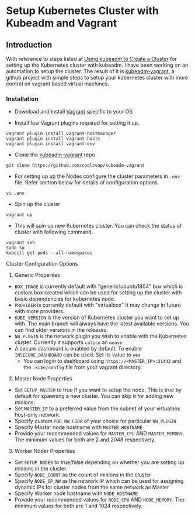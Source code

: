 # Setup Kubernetes Cluster with Kubeadm and Vagrant

## Introduction

With reference to steps listed at [Using kubeadm to Create a Cluster](https://kubernetes.io/docs/setup/independent/create-cluster-kubeadm/) for setting up the Kubernetes cluster with kubeadm. I have been working on an automation to setup the cluster. The result of it is [kubeadm-vagrant](https://github.com/cloudnative-tech/kubeadm-vagrant), a github project with simple steps to setup your kubernetes cluster with more control on vagrant based virtual machines.

### Installation
- Download and install [Vagrant](https://www.vagrantup.com/) specific to your OS 

- Install few Vagrant plugins required for setting it up.

```
vagrant plugin install vagrant-hostmanager
vagrant plugin install vagrant-hosts
vagrant plugin install vagrant-env
```

- Clone the [kubeadm-vagrant](https://github.com/coolsvap/kubeadm-vagrant) repo

``` git clone https://github.com/coolsvap/kubeadm-vagrant ```

- For setting up up the Nodes configure the cluster parameters in ```.env``` file. Refer section below for details of configuration options.

``` vi .env ```

- Spin up the cluster

``` vagrant up ```

- This will spin up new Kubernetes cluster. You can check the status of cluster with following command,

```
vagrant ssh
sudo su
kubectl get pods --all-namespaces
```
Cluster Configuration Options

1. Generic Properties 
- ``` BOX_IMAGE ``` is currently default with &quot;generic/ubuntu1804&quot; box which is custom box created which can be used for setting up the cluster with basic dependencies for kubernetes node.
- ``` PROVIDER ``` is currently default with &quot;virtualbox&quot; It may change in future with more providers.
- ``` KUBE_VERSION ``` is the version of Kubernetes cluster you want to set up with. The main branch will always have the latest available versions. You can find older versions in the releases.
- ``` NW_PLUGIN ``` is the network plugin you wish to enable with the Kubernetes cluster. Currently it supports ```calico``` an ```weave```
- A secure dashboard is enabled by default. To enable ```INSECURE_DASHBOARD``` can be used. Set its value to ```yes```
  - You can login to dashboard using ```https://<MASTER_IP>:31443``` and the ```.kube/config``` file from your vagrant directory.

2. Master Node Properties 
- Set ``` SETUP_MASTER ``` to true if you want to setup the node. This is true by default for spawning a new cluster. You can skip it for adding new minions.
- Set ```MASTER_IP``` to a preferred value from the subnet of your virtualbox host-only network. 
- Specify custom ``` POD_NW_CIDR ``` of your choice for particular ```NW_PLUGIN```
- Specify Master node hostname with ```MASTER_HOSTNAME```
- Provide your recommended values for ```MASTER_CPU``` AND ```MASTER_MEMORY```. The minimum values for both are 2 and 2048 respectively.

3. Worker Noder Properties
- Set ``` SETUP_NODES ``` to true/false depending on whether you are setting up minions in the cluster.
- Specify ``` NODE_COUNT ``` as the count of minions in the cluster
- Specify ``` NODE_IP_NW ``` as the network IP which can be used for assigning dynamic IPs for cluster nodes from the same network as Master
- Specify Worker node hostname with ```NODE_HOSTNAME```
- Provide your recommended values for ```NODE_CPU``` AND ```NODE_MEMORY```. The minimum values for both are 1 and 1024 respectively.
